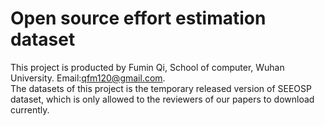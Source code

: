 # Open source effort estimation dataset
This project is producted by Fumin Qi, School of computer, Wuhan University. Email:qfm120@gmail.com.
<br/>
The datasets of this project is the temporary released version of SEEOSP dataset, which is only allowed to the reviewers of our papers to download currently.
